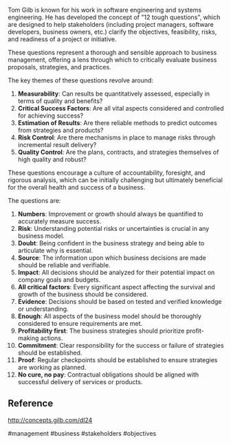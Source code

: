 Tom Gilb is known for his work in software engineering and systems engineering. He has developed the concept of "12 tough questions", which are designed to help stakeholders (including project managers, software developers, business owners, etc.) clarify the objectives, feasibility, risks, and readiness of a project or initiative.

These questions represent a thorough and sensible approach to business management, offering a lens through which to critically evaluate business proposals, strategies, and practices.

The key themes of these questions revolve around:

1.  **Measurability**: Can results be quantitatively assessed, especially in terms of quality and benefits?
2.  **Critical Success Factors**: Are all vital aspects considered and controlled for achieving success?
3.  **Estimation of Results**: Are there reliable methods to predict outcomes from strategies and products?
4.  **Risk Control**: Are there mechanisms in place to manage risks through incremental result delivery?
5.  **Quality Control**: Are the plans, contracts, and strategies themselves of high quality and robust?

These questions encourage a culture of accountability, foresight, and rigorous analysis, which can be initially challenging but ultimately beneficial for the overall health and success of a business.

The questions are:

1.  **Numbers**: Improvement or growth should always be quantified to accurately measure success.
2.  **Risk**: Understanding potential risks or uncertainties is crucial in any business model.
3.  **Doubt**: Being confident in the business strategy and being able to articulate why is essential.
4.  **Source**: The information upon which business decisions are made should be reliable and verifiable.
5.  **Impact**: All decisions should be analyzed for their potential impact on company goals and budgets.
6.  **All critical factors**: Every significant aspect affecting the survival and growth of the business should be considered.
7.  **Evidence**: Decisions should be based on tested and verified knowledge or understanding.
8.  **Enough**: All aspects of the business model should be thoroughly considered to ensure requirements are met.
9.  **Profitability first**: The business strategies should prioritize profit-making actions.
10.  **Commitment**: Clear responsibility for the success or failure of strategies should be established.
11.  **Proof**: Regular checkpoints should be established to ensure strategies are working as planned.
12.  **No cure, no pay**: Contractual obligations should be aligned with successful delivery of services or products.

## Reference

http://concepts.gilb.com/dl24

<!-- Keywords -->
#management #business #stakeholders #objectives
<!-- /Keywords -->

